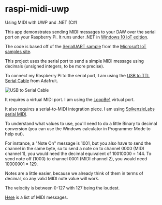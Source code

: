 # raspi-midi-uwp
Using MIDI with UWP and .NET (C#)

This app demonstrates sending MIDI messages to your DAW over the serial port on your Raspberry Pi. It runs under .NET in [Windows 10 IoT edition](https://developer.microsoft.com/en-us/windows/iot).

The code is based off of the [SerialUART sample](https://github.com/ms-iot/samples/tree/develop/SerialUART/CS) from the [Microsoft IoT samples site](https://github.com/ms-iot/samples).

This project uses the serial port to send a simple MIDI message using decimals (unsigned integers, to be more precise).

To connect my Raspberry Pi to the serial port, I am using the [USB to TTL Serial Cable](https://www.adafruit.com/product/954) from Adafruit.

![USB to Serial Cable](https://cdn-shop.adafruit.com/970x728/954-02.jpg)

It requires a virtual MIDI port. I am using the [LoopBe1](http://www.nerds.de/en/loopbe1.html) virtual port.

It also requires a serial-to-MIDI integration piece. I am using [SpikenzieLabs serial MIDI](http://www.spikenzielabs.com/SpikenzieLabs/Serial_MIDI.html).

To understand what values to use, you'll need to do a little Binary to decimal conversion (you can use the Windows calculator in Programmer Mode to help out).

For instance, a "Note On" message is 1001, but you also have to send the channel in the same byte, so to send a note on to channel 0000 (MIDI channel 1), you would need the decimal equivalent of 10010000 = 144.
To send note off (1000) to channel 0001 (MIDI channel 2), you would need 10000001 = 129.

Notes are a little easier, because we already think of them in terms of decimal, so any valid MIDI note value will work.

The velocity is between 0-127 with 127 being the loudest.

[Here](http://www.indiana.edu/~emusic/etext/MIDI/chapter3_MIDI4.shtml0) is a list of MIDI messages.


